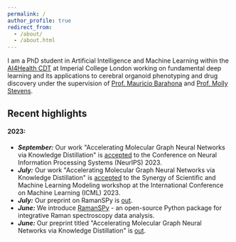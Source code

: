 ```yaml
---
permalink: /
author_profile: true
redirect_from: 
  - /about/
  - /about.html
---
```

I am a PhD student in Artificial Intelligence and Machine Learning within the [AI4Health CDT](https://ai4health.io/) at Imperial College London working on fundamental deep learning and its applications to cerebral organoid phenotyping and drug discovery under the supervision of [Prof. Mauricio Barahona](https://www.imperial.ac.uk/people/m.barahona) and [Prof. Molly Stevens](https://www.stevensgroup.org).



## Recent highlights
#### 2023:
- ***September:*** Our work "Accelerating Molecular Graph Neural Networks via Knowledge Distillation" is [accepted](https://nips.cc/virtual/2023/poster/72565) to the Conference on Neural Information Processing Systems (NeurIPS) 2023.
- ***July:*** Our work "Accelerating Molecular Graph Neural Networks via Knowledge Distillation" is [accepted](https://syns-ml.github.io/2023/assets/papers/67.pdf) to the Synergy of Scientific and Machine Learning Modeling workshop at the International Conference on Machine Learning (ICML) 2023.
- ***July:*** Our preprint on RamanSPy is [out](https://arxiv.org/abs/2307.13650).
- ***June:*** We introduce [RamanSPy](https://ramanspy.readthedocs.io) - an open-source Python package for integrative Raman spectroscopy data analysis.
- ***June:*** Our preprint titled "Accelerating Molecular Graph Neural Networks via Knowledge Distillation" is [out](https://arxiv.org/abs/2306.14818).
